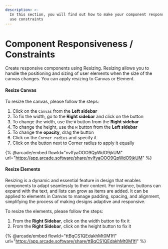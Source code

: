 ```yaml
---
description: >-
  In this section, you will find out how to make your component responsive and
  use constraints
---
```


# Component Responsiveness / Constraints

Create responsive components using Resizing. Resizing allows you to handle the positioning and sizing of user elements when the size of the canvas changes. You can apply resizing to Canvas or Element.

#### Resize Canvas

To resize the canvas, please follow the steps:

1. Click on the `Canvas` from the **Left sidebar**
2. To fix the width, go to the **Right sidebar** and click on the button&#x20;
3. To change the width, use the `W` button from the **Right sidebar**
4. To change the height, use the `H` button from the **Left sidebar**
5. To change the **opacity**, drag the button
6. Click on the `Corner radius` and specify it
7. Click on the button next to Corner radius to apply it equally

{% @arcade/embed flowId="nvIfyaOOO9QpWdO9jkUM" url="https://app.arcade.software/share/nvIfyaOOO9QpWdO9jkUM" %}

#### Resize Elements

Resizing is a dynamic and essential feature in design that enables components to adapt seamlessly to their content. For instance, buttons can expand with the text, and lists can grow as items are added. It can be applied to elements in Canvas to manage padding, spacing, and alignment, simplifying the process of making designs adaptive and responsive.

To resize the elements, please follow the steps:

1. From the **Right Sidebar**, click on the width button to fix it
2. From the **Right Sidebar**, click on the height button to fix it

{% @arcade/embed flowId="ttBqCS1QEdakhMt0M1fl" url="https://app.arcade.software/share/ttBqCS1QEdakhMt0M1fl" %}
